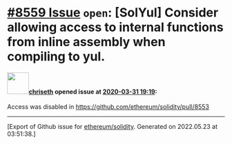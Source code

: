 # [\#8559 Issue](https://github.com/ethereum/solidity/issues/8559) `open`: [SolYul] Consider allowing access to internal functions from inline assembly when compiling to yul.

#### <img src="https://avatars.githubusercontent.com/u/9073706?v=4" width="50">[chriseth](https://github.com/chriseth) opened issue at [2020-03-31 19:19](https://github.com/ethereum/solidity/issues/8559):

Access was disabled in https://github.com/ethereum/solidity/pull/8553




-------------------------------------------------------------------------------



[Export of Github issue for [ethereum/solidity](https://github.com/ethereum/solidity). Generated on 2022.05.23 at 03:51:38.]
